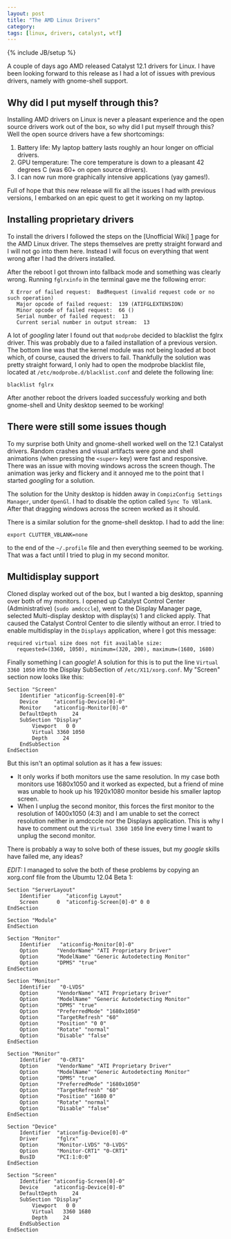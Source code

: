 ```yaml
---
layout: post
title: "The AMD Linux Drivers"
category: 
tags: [linux, drivers, catalyst, wtf]
---
```

{% include JB/setup %}

A couple of days ago AMD released Catalyst 12.1 drivers for Linux. I have been looking forward to this release as I had a lot of issues with previous drivers, namely with gnome-shell support.

Why did I put myself through this?
----------------------------------

Installing AMD drivers on Linux is never a pleasant experience and the open source drivers work out of the box, so why did I put myself through this? Well the open source drivers have a few shortcomings:

1. Battery life: My laptop battery lasts roughly an hour longer on official drivers.
2. GPU temperature: The core temperature is down to a pleasant 42 degrees C (was 60+ on open source drivers).
3. I can now run more graphically intensive applications (yay games!). 

Full of hope that this new release will fix all the issues I had with previous versions, I embarked on an epic quest to get it working on my laptop.

Installing proprietary drivers
------------------------------

To install the drivers I followed the steps on the [Unofficial Wiki] [1] page for the AMD Linux driver. The steps themselves are pretty straight forward and I will not go into them here. Instead I will focus on everything that went wrong after I had the drivers installed.

After the reboot I got thrown into fallback mode and something was clearly wrong. Running `fglrxinfo` in the terminal gave me the following error:
     
     X Error of failed request:  BadRequest (invalid request code or no such operation)
       Major opcode of failed request:  139 (ATIFGLEXTENSION)
       Minor opcode of failed request:  66 ()
       Serial number of failed request:  13
       Current serial number in output stream:  13
     

A lot of *googling* later I found out that `modprobe` decided to blacklist the fglrx driver. This was probably due to a failed installation of a previous version. The bottom line was that the kernel module was not being loaded at boot which, of course, caused the drivers to fail. Thankfully the solution was pretty straight forward, I only had to open the modprobe blacklist file, located at `/etc/modprobe.d/blacklist.conf` and delete the following line:

    blacklist fglrx

After another reboot the drivers loaded successfuly working and both gnome-shell and Unity desktop seemed to be working!

There were still some issues though
-----------------------------------

To my surprise both Unity and gnome-shell worked well on the 12.1 Catalyst drivers. Random crashes and visual artifacts were gone and shell animations (when pressing the `<super>` key) were fast and responsive. There was an issue with moving windows across the screen though. The animation was jerky and flickery and it annoyed me to the point that I started *googling* for a solution.

The solution for the Unity desktop is hidden away in `CompizConfig Settings Manager`, under `OpenGl`. I had to disable the option called `Sync To VBlank`. After that dragging windows across the screen worked as it should.

There is a similar solution for the gnome-shell desktop. I had to add the line:

    export CLUTTER_VBLANK=none

to the end of the `~/.profile` file and then everything seemed to be working. That was a fact until I tried to plug in my second monitor.

Multidisplay support
--------------------

Cloned display worked out of the box, but I wanted a big desktop, spanning over both of my monitors. I opened up Catalyst Control Center (Administrative) (`sudo amdcccle`), went to the Display Manager page, selected Multi-display desktop with display(s) 1 and clicked apply. That caused the Catalyst Control Center to die silently without an error. I tried to enable multidisplay in the `Displays` application, where I got this message:

    required virtual size does not fit available size: 
       requested=(3360, 1050), minimum=(320, 200), maximum=(1680, 1680)

Finally something I can *google*! A solution for this is to put the line `Virtual 3360 1050` into the Display SubSection of `/etc/X11/xorg.conf`. My "Screen" section now looks like this:

	Section "Screen"
	    Identifier "aticonfig-Screen[0]-0"
	    Device     "aticonfig-Device[0]-0"
	    Monitor    "aticonfig-Monitor[0]-0"
	    DefaultDepth     24
	    SubSection "Display"
		    Viewport   0 0
		    Virtual 3360 1050
		    Depth     24
	    EndSubSection
	EndSection

But this isn't an optimal solution as it has a few issues:

* It only works if both monitors use the same resolution. In my case both monitors use 1680x1050 and it worked as expected, but a friend of mine was unable to hook up his 1920x1080 monitor beside his smaller laptop screen.
* When I unplug the second monitor, this forces the first monitor to the resolution of 1400x1050 (4:3) and I am unable to set the correct resolution neither in amdcccle nor the Displays application. This is why I have to comment out the `Virtual 3360 1050` line every time I want to unplug the second monitor.

There is probably a way to solve both of these issues, but my *google* skills have failed me, any ideas?

*EDIT:* I managed to solve the both of these problems by copying an xorg.conf file from the Ubumtu 12.04 Beta 1:

	Section "ServerLayout"
		Identifier     "aticonfig Layout"
		Screen      0  "aticonfig-Screen[0]-0" 0 0
	EndSection

	Section "Module"
	EndSection

	Section "Monitor"
		Identifier   "aticonfig-Monitor[0]-0"
		Option	    "VendorName" "ATI Proprietary Driver"
		Option	    "ModelName" "Generic Autodetecting Monitor"
		Option	    "DPMS" "true"
	EndSection

	Section "Monitor"
		Identifier   "0-LVDS"
		Option	    "VendorName" "ATI Proprietary Driver"
		Option	    "ModelName" "Generic Autodetecting Monitor"
		Option	    "DPMS" "true"
		Option	    "PreferredMode" "1680x1050"
		Option	    "TargetRefresh" "60"
		Option	    "Position" "0 0"
		Option	    "Rotate" "normal"
		Option	    "Disable" "false"
	EndSection

	Section "Monitor"
		Identifier   "0-CRT1"
		Option	    "VendorName" "ATI Proprietary Driver"
		Option	    "ModelName" "Generic Autodetecting Monitor"
		Option	    "DPMS" "true"
		Option	    "PreferredMode" "1680x1050"
		Option	    "TargetRefresh" "60"
		Option	    "Position" "1680 0"
		Option	    "Rotate" "normal"
		Option	    "Disable" "false"
	EndSection

	Section "Device"
		Identifier  "aticonfig-Device[0]-0"
		Driver      "fglrx"
		Option	    "Monitor-LVDS" "0-LVDS"
		Option	    "Monitor-CRT1" "0-CRT1"
		BusID       "PCI:1:0:0"
	EndSection

	Section "Screen"
		Identifier "aticonfig-Screen[0]-0"
		Device     "aticonfig-Device[0]-0"
		DefaultDepth     24
		SubSection "Display"
			Viewport   0 0
			Virtual   3360 1680
			Depth     24
		EndSubSection
	EndSection

[1]: http://wiki.cchtml.com/index.php/Ubuntu_Oneiric_Installation_Guide#Installing_Proprietary_Drivers_a.k.a._Catalyst.2Ffglrx



